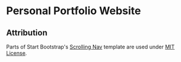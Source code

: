 # Personal Portfolio Website

## Attribution
Parts of Start Bootstrap's [Scrolling Nav](https://startbootstrap.com/template-overviews/scrolling-nav/) template are used under [MIT License](https://github.com/BlackrockDigital/startbootstrap-scrolling-nav/blob/master/LICENSE).
